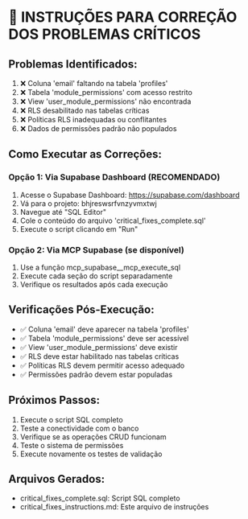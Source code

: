 
# 🔧 INSTRUÇÕES PARA CORREÇÃO DOS PROBLEMAS CRÍTICOS

## Problemas Identificados:
1. ❌ Coluna 'email' faltando na tabela 'profiles'
2. ❌ Tabela 'module_permissions' com acesso restrito
3. ❌ View 'user_module_permissions' não encontrada
4. ❌ RLS desabilitado nas tabelas críticas
5. ❌ Políticas RLS inadequadas ou conflitantes
6. ❌ Dados de permissões padrão não populados

## Como Executar as Correções:

### Opção 1: Via Supabase Dashboard (RECOMENDADO)
1. Acesse o Supabase Dashboard: https://supabase.com/dashboard
2. Vá para o projeto: bhjreswsrfvnzyvmxtwj
3. Navegue até "SQL Editor"
4. Cole o conteúdo do arquivo 'critical_fixes_complete.sql'
5. Execute o script clicando em "Run"

### Opção 2: Via MCP Supabase (se disponível)
1. Use a função mcp_supabase__mcp_execute_sql
2. Execute cada seção do script separadamente
3. Verifique os resultados após cada execução

## Verificações Pós-Execução:
- ✅ Coluna 'email' deve aparecer na tabela 'profiles'
- ✅ Tabela 'module_permissions' deve ser acessível
- ✅ View 'user_module_permissions' deve existir
- ✅ RLS deve estar habilitado nas tabelas críticas
- ✅ Políticas RLS devem permitir acesso adequado
- ✅ Permissões padrão devem estar populadas

## Próximos Passos:
1. Execute o script SQL completo
2. Teste a conectividade com o banco
3. Verifique se as operações CRUD funcionam
4. Teste o sistema de permissões
5. Execute novamente os testes de validação

## Arquivos Gerados:
- critical_fixes_complete.sql: Script SQL completo
- critical_fixes_instructions.md: Este arquivo de instruções
